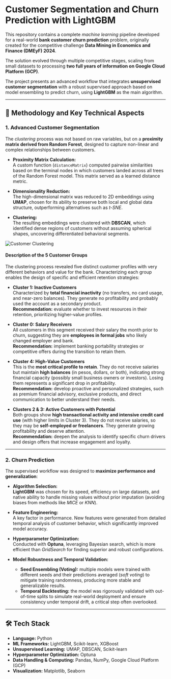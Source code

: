 # Customer Segmentation and Churn Prediction with LightGBM

This repository contains a complete *machine learning* pipeline developed for a real-world **bank customer churn prediction** problem, originally created for the competitive challenge **Data Mining in Economics and Finance (DMEyF) 2024**.

The solution evolved through multiple competitive stages, scaling from small datasets to processing **two full years of information on Google Cloud Platform (GCP)**.

The project presents an advanced workflow that integrates **unsupervised customer segmentation** with a robust supervised approach based on model ensembling to predict churn, using **LightGBM** as the main algorithm.

---

## 🧠 Methodology and Key Technical Aspects

### 1. Advanced Customer Segmentation

The *clustering* process was not based on raw variables, but on a **proximity matrix derived from Random Forest**, designed to capture non-linear and complex relationships between customers.

- **Proximity Matrix Calculation:**  
  A custom function (`distanceMatrix`) computed pairwise similarities based on the terminal nodes in which customers landed across all trees of the Random Forest model. This matrix served as a learned distance metric.

- **Dimensionality Reduction:**  
  The high-dimensional matrix was reduced to 2D embeddings using **UMAP**, chosen for its ability to preserve both local and global data structure, outperforming alternatives such as *t-SNE*.

- **Clustering:**  
  The resulting embeddings were clustered with **DBSCAN**, which identified dense regions of customers without assuming spherical shapes, uncovering differentiated behavioral segments.

![Customer Clustering](attachment:3e8ff8e1-c3ff-41e4-93fc-06c3714dd3e8:749B4AFF-00DB-4F8C-BFC5-3AE31DC1EA96.png)

#### Description of the 5 Customer Groups

The clustering process revealed five distinct customer profiles with very different behaviors and value for the bank. Characterizing each group enables the design of specific and efficient retention strategies:

- **Cluster 1: Inactive Customers**  
  Characterized by **total financial inactivity** (no transfers, no card usage, and near-zero balances). They generate no profitability and probably used the account as a secondary product.  
  **Recommendation:** evaluate whether to invest resources in their retention, prioritizing higher-value profiles.

- **Cluster 0: Salary Receivers**  
  All customers in this segment received their salary the month prior to churn, suggesting they are **employees in formal jobs** who likely changed employer and bank.  
  **Recommendation:** implement banking portability strategies or competitive offers during the transition to retain them.

- **Cluster 4: High-Value Customers**  
  This is the **most critical profile to retain**. They do not receive salaries but maintain **high balances** (in pesos, dollars, or both), indicating strong financial capacity (possibly small business owners or investors). Losing them represents a significant drop in profitability.  
  **Recommendation:** develop proactive and personalized strategies, such as premium financial advisory, exclusive products, and direct communication to better understand their needs.

- **Clusters 2 & 3: Active Customers with Potential**  
  Both groups show **high transactional activity and intensive credit card use** (with higher limits in Cluster 3). They do not receive salaries, so they may be **self-employed or freelancers**. They generate growing profitability and deserve attention.  
  **Recommendation:** deepen the analysis to identify specific churn drivers and design offers that increase engagement and loyalty.

---

### 2. Churn Prediction

The supervised workflow was designed to **maximize performance and generalization**:

- **Algorithm Selection:**  
  **LightGBM** was chosen for its speed, efficiency on large datasets, and native ability to handle missing values without prior imputation (avoiding biases from methods like *MICE* or *KNN*).

- **Feature Engineering:**  
  A key factor in performance. New features were generated from detailed temporal analysis of customer behavior, which significantly improved model accuracy.

- **Hyperparameter Optimization:**  
  Conducted with **Optuna**, leveraging Bayesian search, which is more efficient than *GridSearch* for finding superior and robust configurations.

- **Model Robustness and Temporal Validation:**  
  - **Seed Ensembling (Voting):** multiple models were trained with different seeds and their predictions averaged (*soft voting*) to mitigate training randomness, producing more stable and generalizable results.  
  - **Temporal Backtesting:** the model was rigorously validated with out-of-time splits to simulate real-world deployment and ensure consistency under temporal drift, a critical step often overlooked.

---

## 🛠️ Tech Stack

- **Language:** Python  
- **ML Frameworks:** LightGBM, Scikit-learn, XGBoost  
- **Unsupervised Learning:** UMAP, DBSCAN, Scikit-learn  
- **Hyperparameter Optimization:** Optuna  
- **Data Handling & Computing:** Pandas, NumPy, Google Cloud Platform (GCP)  
- **Visualization:** Matplotlib, Seaborn
